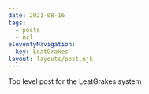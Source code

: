 ```yaml
---
date: 2021-08-16
tags:
  - posts
  - ncl
eleventyNavigation:
  key: LeatGrakes
layout: layouts/post.njk
---
```


Top level post for the LeatGrakes system